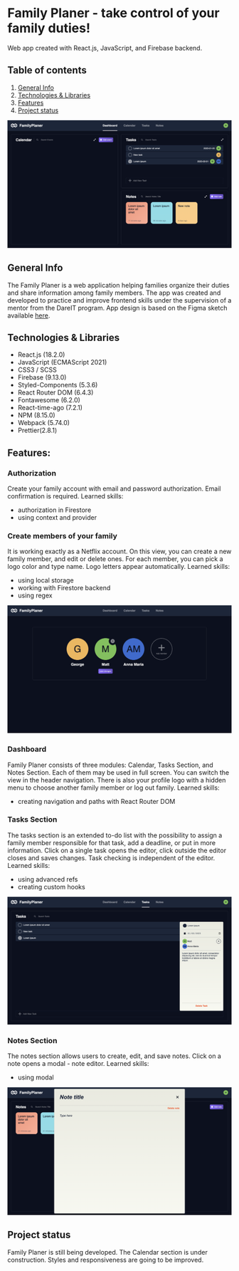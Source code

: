 # Family Planer - take control of your family duties!
Web app created with React.js, JavaScript, and Firebase backend.

## Table of contents
1. [General Info](./README.md#general-info)
2. [Technologies & Libraries](./README.md#technologies--libraries)
3. [Features](./README.md#features)
4. [Project status](./README.md#project-status)

![dashboard view](./screenshots/dashboard.png)

## General Info
The Family Planer is a web application helping families organize their duties and share information among family members. 
The app was created and developed to practice and improve frontend skills under the supervision of a mentor from the DareIT program.
App design is based on the Figma sketch available [here](https://www.figma.com/proto/Dl5KQE4pV3xIKqJXTAGeiZ/Family-Planer?node-id=1%3A2&scaling=min-zoom&page-id=0%3A1&starting-point-node-id=1%3A2).

## Technologies & Libraries
- React.js (18.2.0)
- JavaScript (ECMAScript 2021)
- CSS3 / SCSS
- Firebase (9.13.0)
- Styled-Components (5.3.6)
- React Router DOM (6.4.3)
- Fontawesome (6.2.0)
- React-time-ago (7.2.1)
- NPM (8.15.0)
- Webpack (5.74.0)
- Prettier(2.8.1)

## Features:

### Authorization
Create your family account with email and password authorization. Email confirmation is required. 
Learned skills: 
- authorization in Firestore
- using context and provider

### Create members of your family
It is working exactly as a Netflix account. On this view, you can create a new family member, and edit or delete ones. For each member, you can pick a logo color and type name. Logo letters appear automatically.
Learned skills: 
- using local storage
- working with Firestore backend
- using regex

![family members view](./screenshots/family_members_view.png)

### Dashboard
Family Planer consists of three modules: Calendar, Tasks Section, and Notes Section. Each of them may be used in full screen. You can switch the view in the header navigation. There is also your profile logo with a hidden menu to choose another family member or log out family.
Learned skills: 
- creating navigation and paths with React Router DOM

### Tasks Section
The tasks section is an extended to-do list with the possibility to assign a family member responsible for that task, add a deadline, or put in more information. 
Click on a single task opens the editor, click outside the editor closes and saves changes. Task checking is independent of the editor.
Learned skills: 
- using advanced refs
- creating custom hooks

![tasks section](./screenshots/tasks_section.png)

### Notes Section
The notes section allows users to create, edit, and save notes. Click on a note opens a modal - note editor.
Learned skills:
- using modal

![notes section](./screenshots/notes_section.png)

## Project status
Family Planer is still being developed. The Calendar section is under construction. Styles and responsiveness are going to be improved. 

